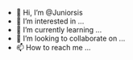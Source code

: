 - 👋 Hi, I’m @Juniorsis
- 👀 I’m interested in ...
- 🌱 I’m currently learning ...
- 💞️ I’m looking to collaborate on ...
- 📫 How to reach me ...

<!---
Juniorsis/Juniorsis is a ✨ special ✨ repository because its `README.md` (this file) appears on your GitHub profile.
You can click the Preview link to take a look at your changes.
--->
